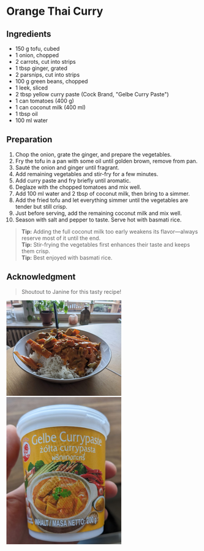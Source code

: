 # Orange Thai Curry  

## Ingredients  
- 150 g tofu, cubed  
- 1 onion, chopped  
- 2 carrots, cut into strips  
- 1 tbsp ginger, grated  
- 2 parsnips, cut into strips  
- 100 g green beans, chopped  
- 1 leek, sliced  
- 2 tbsp yellow curry paste (Cock Brand, "Gelbe Curry Paste")
- 1 can tomatoes (400 g)  
- 1 can coconut milk (400 ml)  
- 1 tbsp oil  
- 100 ml water  

## Preparation  
1. Chop the onion, grate the ginger, and prepare the vegetables.  
2. Fry the tofu in a pan with some oil until golden brown, remove from pan.
4. Sauté the onion and ginger until fragrant.  
5. Add remaining vegetables and stir-fry for a few minutes.  
6. Add curry paste and fry briefly until aromatic.  
7. Deglaze with the chopped tomatoes and mix well.  
8. Add 100 ml water and 2 tbsp of coconut milk, then bring to a simmer.  
9. Add the fried tofu and let everything simmer until the vegetables are tender but still crisp.  
10. Just before serving, add the remaining coconut milk and mix well.  
11. Season with salt and pepper to taste. Serve hot with basmati rice.  

> **Tip:** Adding the full coconut milk too early weakens its flavor—always reserve most of it until the end.  
> **Tip:** Stir-frying the vegetables first enhances their taste and keeps them crisp.  
> **Tip:** Best enjoyed with basmati rice.  

## Acknowledgment  
> Shoutout to Janine for this tasty recipe!  

<img src="pictures/orange_thai_curry.png" alt="Orange Thai Curry" width="300">
<img src="pictures/cock_brand_gelbe_curry_paste.png" alt="Cock Brand, Gelbe Curry Paste" width="300">
